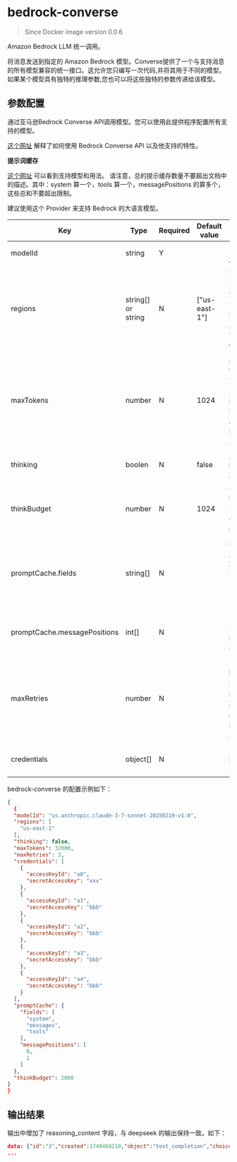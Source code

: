 # bedrock-converse

> Since Docker image version 0.0.6

Amazon Bedrock LLM 统一调用。

将消息发送到指定的 Amazon Bedrock 模型。Converse提供了一个与支持消息的所有模型兼容的统一接口。这允许您只编写一次代码,并将其用于不同的模型。如果某个模型具有独特的推理参数,您也可以将这些独特的参数传递给该模型。

## 参数配置

通过亚马逊Bedrock Converse API调用模型。您可以使用此提供程序配置所有支持的模型。

[这个网址](https://docs.aws.amazon.com/bedrock/latest/userguide/conversation-inference.html) 解释了如何使用 Bedrock Converse API 以及他支持的特性。

**提示词缓存**

[这个网址](https://docs.aws.amazon.com/bedrock/latest/userguide/prompt-caching.html) 可以看到支持模型和用法。
请注意，总的提示缓存数量不要超出文档中的描述。其中：system 算一个，tools 算一个，messagePositions 的算多个，这些总和不要超出限制。

建议使用这个 Provider 来支持 Bedrock 的大语言模型。

| Key     | Type      | Required     | Default value | Description |
| ------------- | -------| ------------- | ------------- | ------------- |
| modelId  | string   | Y    |  |   Model id, [点这里查看列表](https://docs.aws.amazon.com/bedrock/latest/userguide/model-ids.html)  |
| regions  | string[] or string   | N     | ["us-east-1"] |   如果您已经申请并指定了多个地区,那么将会随机选择一个地区进行调用。这个功能可以有效缓解性能瓶颈。  |
| maxTokens  |  number   | N     | 1024 | 默认最大 tokens 数量，对应标准 API 的 max_tokens 参数。 如果 API 请求中不指定，则使用此值。  |
| thinking  |  boolen   | N     | false | 是否开启 reason/think 功能  |
| thinkBudget  |  number   | N     | 1024 | 在开启 thinking 的情况下，推理部分允许的最大 tokens 数量 |
| promptCache.fields  |  string[]   | N     |  | 在什么位置开启提示词缓存，支持三个字符串："system", "messages", "tools"|
| promptCache.messagePositions  |  int[]   | N     |  |多轮对话中，可以指定 messages 缓存的加载位置 |
| maxRetries  |  number   | N     |  | 当访问 bedrock 出错的时候，会持续尝试，如果存在多组 aksk，则会排除当前的 key 再尝试 |
| credentials  |  object[]   | N     |  | 多组 AKSK 的配置，具体参见下面的配置 |

bedrock-converse 的配置示例如下：

```json
{
  {
  "modelId": "us.anthropic.claude-3-7-sonnet-20250219-v1:0",
  "regions": [
    "us-east-1"
  ],
  "thinking": false,
  "maxTokens": 32000,
  "maxRetries": 3,
  "credentials": [
    {
      "accessKeyId": "a0",
      "secretAccessKey": "xxx"
    },
    {
      "accessKeyId": "a1",
      "secretAccessKey": "bbb"
    },
    {
      "accessKeyId": "a2",
      "secretAccessKey": "bbb"
    },
    {
      "accessKeyId": "a3",
      "secretAccessKey": "bbb"
    },
    {
      "accessKeyId": "a4",
      "secretAccessKey": "bbb"
    }
  ],
  "promptCache": {
    "fields": [
      "system",
      "messages",
      "tools"
    ],
    "messagePositions": [
      0,
      1
    ]
  },
  "thinkBudget": 2000
}
}
```

## 输出结果

输出中增加了 reasoning_content 字段，与 deepseek 的输出保持一致。如下：

```json
data: {"id":"3","created":1740468210,"object":"text_completion","choices":[{"index":0,"delta":{"role":"assistant","content":"","reasoning_content":"你好"},"finish_reason":null,"logprobs":null}],"model":"sonnet37-think"}
...

```
